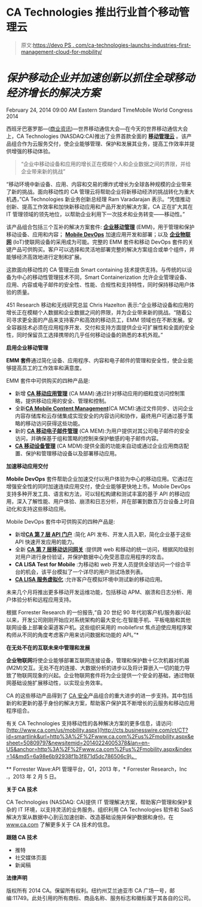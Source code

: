 # CA Technologies 推出行业首个移动管理云

> 原文:[https://devo PS . com/ca-technologies-launchs-industries-first-management-cloud-for-mobility/](https://devops.com/ca-technologies-launches-industrys-first-management-cloud-for-mobility/)

# *保护移动企业并加速创新以抓住全球移动经济增长的解决方案*

<time itemprop="dateModified" datetime="2014-02-24T14:00:00Z">February 24, 2014 09:00 AM Eastern Standard Time</time>Mobile World Congress 2014

西班牙巴塞罗那—([商业资讯](http://www.businesswire.com/))—世界移动通信大会—在今天的世界移动通信大会上，CA Technologies (NASDAQ:CA)推出了业界首款全面的 [**移动管理云**](http://cts.businesswire.com/ct/CT?id=smartlink&url=http%3A%2F%2Fwww.ca.com%2Fus%2Fmobility.aspx&esheet=50809797&newsitemid=20140224005378&lan=en-US&anchor=Management+Cloud+for+Mobility&index=1&md5=aa94306cbae1971bc1a8d70408b3c8c3) 。该产品组合作为云服务交付，使企业能够管理、保护和发展其业务，提高工作效率并提供增强的移动体验。

> “企业中移动设备和应用的增长正在模糊个人和企业数据之间的界限，并给企业带来新的挑战”

“移动环境中新设备、应用、内容和交易的爆炸式增长为全球各种规模的企业带来了新的挑战。面向移动性的 CA 管理云将帮助企业将新移动经济的挑战转化为重大机遇，”CA Technologies 新业务创新总经理 Ram Varadarajan 表示。“凭借推动创新、提高工作效率和加快新移动应用和产品开发的解决方案，CA 正在扩大其在 IT 管理领域的领先地位，以帮助企业利用下一次技术和业务转变——移动性。”

该产品组合包括三个互补的解决方案套件: [**企业移动管理**](http://cts.businesswire.com/ct/CT?id=smartlink&url=http%3A%2F%2Fwww.ca.com%2Fsolutions%2Fenvironments%2Fmobile%2Fenterprise-mobility-management.aspx&esheet=50809797&newsitemid=20140224005378&lan=en-US&anchor=Enterprise+Mobility+Management&index=2&md5=30c2c6f4bbf7a48a96a33d9ea6ada583) (EMM)，用于管理和保护移动设备、应用和内容； [**Mobile DevOps**](http://cts.businesswire.com/ct/CT?id=smartlink&url=http%3A%2F%2Fwww.ca.com%2Fsolutions%2Fenvironments%2Fmobile%2Fmobile-devops.aspx&esheet=50809797&newsitemid=20140224005378&lan=en-US&anchor=Mobile+DevOps&index=3&md5=5ec4fb289f09e2aa7953a39bf36efab6) 加速应用开发和部署；以及 [**企业物联网**](http://cts.businesswire.com/ct/CT?id=smartlink&url=http%3A%2F%2Fwww.ca.com%2Fsolutions%2Fenvironments%2Fmobile%2Fenterprise-internet-of-things.aspx&esheet=50809797&newsitemid=20140224005378&lan=en-US&anchor=Enterprise+Internet+of+Things&index=4&md5=874ba9fdcad9fbc9be1aa1b9fe728727) (IoT)使联网设备的采用成为可能。完整的 EMM 套件和移动 DevOps 套件的关键产品可供购买。客户可以选择和灵活地部署完整的解决方案组合或单个组件，并能够经济高效地进行定制和扩展。

这款面向移动性的 CA 管理云由 Smart containing 技术提供支持。与传统的以设备为中心的移动性管理技术不同，Smart Containerization 允许企业管理设备、应用、内容或电子邮件的安全性、性能、合规性和支持特性，同时保持移动用户体验的质量。

451 Research 移动和无线研究总监 Chris Hazelton 表示:“企业移动设备和应用的增长正在模糊个人数据和企业数据之间的界限，并为企业带来新的挑战。“随着公司寻求更全面的产品来支持客户和高效的移动员工，EMM 领域也在不断发展。安全容器技术必须在应用程序开发、交付和支持方面提供企业可扩展性和全面的安全性，同时保留员工选择携带的几乎任何移动设备的熟悉的本机外观。”

**启用企业移动管理**

**EMM 套件**通过简化设备、应用程序、内容和电子邮件的管理和安全性，使企业能够提高员工的工作效率和满意度。

EMM 套件中可供购买的四种产品是:

*   新增 [**CA 移动应用管理**](http://cts.businesswire.com/ct/CT?id=smartlink&url=http%3A%2F%2Fwww.ca.com%2Fus%2Fproducts%2Fdetail%2Fca-mobile-application-management.aspx&esheet=50809797&newsitemid=20140224005378&lan=en-US&anchor=CA+Mobile+Application+Management&index=5&md5=1be74f593ef865fc90f1857b1c1d26a5) (CA MAM):通过针对移动应用的细粒度访问控制策略，提供移动应用的安全、管理和控制。
*   全新[**CA Mobile Content Management**](http://cts.businesswire.com/ct/CT?id=smartlink&url=http%3A%2F%2Fwww.ca.com%2Fus%2Fproducts%2Fdetail%2Fca-mobile-content-management.aspx&esheet=50809797&newsitemid=20140224005378&lan=en-US&anchor=CA+Mobile+Content+Management&index=6&md5=0b33b26f6851e1031c42d17ca5d3764d)(CA MCM):通过文件同步、访问企业内容存储库和云存储集成实现安全的内容访问和协作，最终用户可通过基于策略的移动访问获得这些功能。
*   新的 [**CA 移动电子邮件管理**](http://cts.businesswire.com/ct/CT?id=smartlink&url=http%3A%2F%2Fwww.ca.com%2Fus%2Fproducts%2Fdetail%2Fca-mobile-email-management.aspx&esheet=50809797&newsitemid=20140224005378&lan=en-US&anchor=CA+Mobile+Email+Management&index=7&md5=114053e1825d769a652c5478b67e23f0) (CA MEM):为用户提供对其公司电子邮件的安全访问，并确保基于组和策略的控制来保护敏感的电子邮件内容。
*   [**CA 移动设备管理**](http://cts.businesswire.com/ct/CT?id=smartlink&url=http%3A%2F%2Fwww.ca.com%2Fus%2Fproducts%2Fdetail%2Fca-mobile-device-management-mdm.aspx&esheet=50809797&newsitemid=20140224005378&lan=en-US&anchor=CA+Mobile+Device+Management&index=8&md5=1329e1f06708097d0c7a78ca74ffbdae) (CA MDM):提供全面的功能来自动或通过企业应用商店配置、保护和管理移动设备以及部署移动应用。

**加速移动应用交付**

**Mobile DevOps** 套件帮助企业加速交付以用户体验为中心的移动应用。它通过在增强安全性的同时加速连续应用交付，使企业能够更快地上市。Mobile DevOps 支持多种开发工具、语言和方法，可以轻松构建和测试丰富的基于 API 的移动应用，深入了解性能、用户体验、崩溃和日志分析，并在部署到数百万台设备上时自动化和支持这些移动应用。

Mobile DevOps 套件中可供购买的四种产品是:

*   新增[**CA 第 7 层 API 门户**](http://cts.businesswire.com/ct/CT?id=smartlink&url=http%3A%2F%2Fwww.ca.com%2Fus%2Fapi-security-and-management.aspx%3Fcid%3Dsecurity_rsa_press&esheet=50809797&newsitemid=20140224005378&lan=en-US&anchor=CA+Layer+7+API+Portal&index=9&md5=db44881bdafeb08bbc1c3ec4521f34f0) :简化 API 发布、开发人员入职，简化企业基于这些 API 快速开发应用的能力。
*   全新 [**CA 第 7 层移动访问网关**](http://cts.businesswire.com/ct/CT?id=smartlink&url=http%3A%2F%2Fwww.ca.com%2Fus%2Fapi-security-and-management.aspx%3Fcid%3Dsecurity_rsa_press&esheet=50809797&newsitemid=20140224005378&lan=en-US&anchor=CA+Layer+7+Mobile+Access+Gateway&index=10&md5=c3d42582a8432b4282aa17db4220ce71) :提供跨 web 和移动的统一访问，根据风险级别对用户进行身份验证，并保护数据中心免受恶意应用程序的攻击。
*   **CA LISA Test for Mobile** :为移动和 web 开发人员提供全球访问一个综合平台的机会，该平台模拟了一个详尽的用户测试场景列表。
*   [**CA LISA 服务虚拟化**](http://cts.businesswire.com/ct/CT?id=smartlink&url=http%3A%2F%2Fwww.ca.com%2Fus%2Fproducts%2Fdetail%2Fca-lisa.aspx&esheet=50809797&newsitemid=20140224005378&lan=en-US&anchor=CA+LISA+Service+Virtualization&index=11&md5=e83f9e4a243752241626b954fa8468f6) :允许客户在模拟环境中测试新的移动应用。

未来几个月将推出更多移动开发运维功能，包括移动 APM、崩溃和日志分析、用户体验分析和远程应用支持。

根据 Forrester Research 的一份报告,“自 20 世纪 90 年代初客户机/服务器兴起以来，开发公司刚刚开始应对系统架构的最大变化:在智能手机、平板电脑和其他联网设备上部署全渠道客户机。这些组织采用的 mobilefirst 焦点迫使应用程序架构师从不同的角度考虑客户用来访问数据和功能的 API。”*

**在无处不在的互联未来中管理和发展**

**企业物联网**将使企业能够部署互联网连接设备，管理和保护数十亿次机器对机器(M2M)交互。无处不在的连接、大数据分析的进步以及将计算嵌入一切的能力导致了物联网现象的兴起。企业物联网套件将为企业提供一个安全的基础，通过物联网基础设施扩展移动性，以实现业务效率。

CA 的这些移动产品得到了 [CA 安全](http://cts.businesswire.com/ct/CT?id=smartlink&url=http%3A%2F%2Fwww.ca.com%2Fus%2Fnews%2Fpress-releases%2Fna%2F2014%2Fca-technologies-announces-new-security-solutions-to-protect-apis.aspx&esheet=50809797&newsitemid=20140224005378&lan=en-US&anchor=CA+Security&index=13&md5=98b16f5906476af53faa5d8e18986230)产品组合的重大进步的进一步支持。其中包括新的和更新的基于身份的解决方案，帮助客户保护其不断增长的云服务和移动应用程序组合。

有关 CA Technologies 支持移动性的各种解决方案的更多信息，请访问:[http://www.ca.com/us/mobility.aspx](http://cts.businesswire.com/ct/CT?id=smartlink&url=http%3A%2F%2Fwww.ca.com%2Fus%2Fmobility.aspx&esheet=50809797&newsitemid=20140224005378&lan=en-US&anchor=http%3A%2F%2Fwww.ca.com%2Fus%2Fmobility.aspx&index=14&md5=6a98e6b92938f1b3f871d5dc786506c9)。

** Forrester Wave:API 管理平台，Q1，2013 年，* Forrester Research，Inc .，2013 年 2 月 5 日。

**关于 CA 技术**

CA Technologies (NASDAQ: CA)提供 IT 管理解决方案，帮助客户管理和保护复杂的 IT 环境，以支持灵活的业务服务。组织利用 CA Technologies 软件和 SaaS 解决方案从数据中心到云加速创新、改造基础设施并保护数据和身份。在 www.ca.com 了解更多关于 CA 技术的信息。

**跟随 CA 技术**

*   推特
*   社交媒体页面
*   新闻稿

**法律声明**

版权所有 2014 CA。保留所有权利。纽约州艾兰迪亚市 CA 广场一号，邮编:11749。此处引用的所有商标、商品名称、服务标志和徽标属于其各自的公司。
